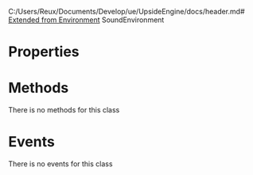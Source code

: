 C:/Users/Reux/Documents/Develop/ue/UpsideEngine/docs/header.md# [Extended from Environment](Environment.md) SoundEnvironment 
 
# Properties



# Methods
There is no methods for this class

# Events
There is no events for this class


